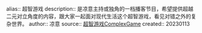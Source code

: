 alias:: 超智游戏
description:: 是凉意主持或独角的一档播客节目，希望提供超越二元对立角度的内容，跟大家一起面对现代生活这个超智游戏，看见对错之外的复杂世界。
author:: 凉意
source:: [超智游戏ComplexGame](https://pod.link/1535884558)
created:: 20230113
